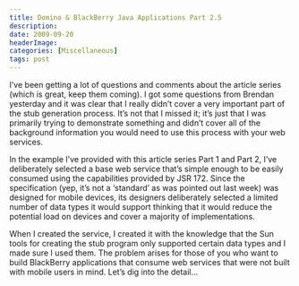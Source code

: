 ```yaml
---
title: Domino & BlackBerry Java Applications Part 2.5
description: 
date: 2009-09-20
headerImage: 
categories: [Miscellaneous]
tags: post
---
```

  
I’ve been getting a lot of questions and comments about the article series (which is great, keep them coming). I got some questions from Brendan yesterday and it was clear that I really didn’t cover a very important part of the stub generation process. It’s not that I missed it; it’s just that I was primarily trying to demonstrate something and didn’t cover all of the background information you would need to use this process with your web services. 

In the example I’ve provided with this article series Part 1 and Part 2, I’ve deliberately selected a base web service that’s simple enough to be easily consumed using the capabilities provided by JSR 172. Since the specification (yep, it’s not a ‘standard’ as was pointed out last week) was designed for mobile devices, its designers deliberately selected a limited number of data types it would support thinking that it would reduce the potential load on devices and cover a majority of implementations.

When I created the service, I created it with the knowledge that the Sun tools for creating the stub program only supported certain data types and I made sure I used them. The problem arises for those of you who want to build BlackBerry applications that consume web services that were not built with mobile users in mind. Let’s dig into the detail...